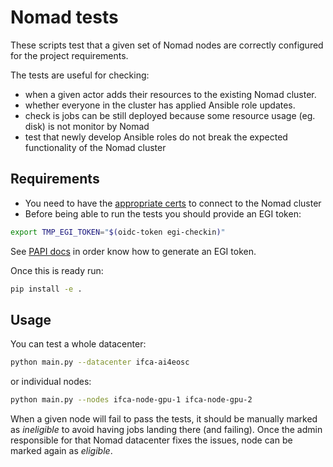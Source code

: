 # Nomad tests

These scripts test that a given set of Nomad nodes are correctly configured
for the project requirements.

The tests are useful for checking:
* when a given actor adds their resources to the existing Nomad cluster.
* whether everyone in the cluster has applied Ansible role updates.
* check is jobs can be still deployed because some resource usage (eg. disk)
  is not monitor by Nomad
* test that newly develop Ansible roles do not break the expected functionality of the
  Nomad cluster

## Requirements

* You need to have the [appropriate certs](https://github.com/ai4os/ai4-papi#installation) to connect to the Nomad cluster
* Before being able to run the tests you should provide an EGI token:
```bash
export TMP_EGI_TOKEN="$(oidc-token egi-checkin)"
```
See [PAPI docs](https://github.com/ai4os/ai4-papi#generating-a-valid-refresh-token) in
order know how to generate an EGI token.


Once this is ready run:
```bash
pip install -e .
```

## Usage

You can test a whole datacenter:
```bash
python main.py --datacenter ifca-ai4eosc
```
or individual nodes:
```bash
python main.py --nodes ifca-node-gpu-1 ifca-node-gpu-2
```
<!-- todo: replace with entrypoint command -->

When a given node will fail to pass the tests, it should be manually marked as
_ineligible_ to avoid having jobs landing there (and failing).
Once the admin responsible for that Nomad datacenter fixes the issues, node can be
marked again as _eligible_.

